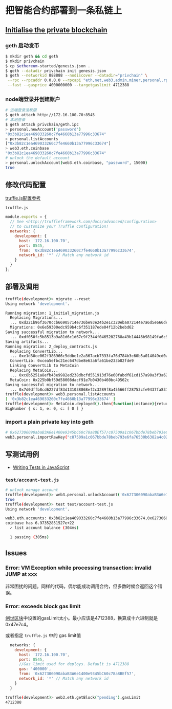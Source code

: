 # 把智能合约部署到一条私链上

## [Initialise the private blockchain](https://www.codeooze.com/blockchain/ethereum-geth-private-blockchain/)

### geth 启动发币
```bash
$ mkdir geth && cd geth
$ mkdir privchain
$ cp $ethereum-started/genesis.json .
$ geth --datadir privchain init genesis.json
$ geth --networkid 888888 --nodiscover --datadir="privchain" \
 --rpc --rpcaddr 0.0.0.0 --rpcapi "eth,net,web3,admin,miner,personal,rpc,evm" \
 --fast --gasprice 4000000000 --targetgaslimit 4712388
```

### node端登录并创建账户
```bash
# 远端登录没权限
$ geth attach http://172.16.100.70:8545
# 本地登录
$ geth attach privchain/geth.ipc
> personal.newAccount('password')
"0x3b82c1ea469033260c7fe4660b13a77996c33674"
> personal.listAccounts
["0x3b82c1ea469033260c7fe4660b13a77996c33674"]
> web3.eth.coinbase
"0x3b82c1ea469033260c7fe4660b13a77996c33674"
# unlock the default account
> personal.unlockAccount(web3.eth.coinbase, "password", 15000)
true
```


## 修改代码配置
[truffle.js配置参考](http://truffleframework.com/docs/advanced/configuration)

`truffle.js`

```js
module.exports = {
  // See <http://truffleframework.com/docs/advanced/configuration>
  // to customize your Truffle configuration!
  networks: {
    development: {
      host: '172.16.100.70',
      port: 8545,
      from: '0x3b82c1ea469033260c7fe4660b13a77996c33674',
      network_id: '*' // Match any network id
    }
  }
};

```

## 部署及调用

```bash
truffle(development)> migrate --reset
Using network 'development'.

Running migration: 1_initial_migration.js
  Replacing Migrations...
  ... 0xd221b96f3670ccb66905714e736be93e24b2e1c320eba072144e7a6d5e666dee
  Migrations: 0x6e59300edc959b4c6f351187ede04f12b2bebd62
Saving successful migration to network...
  ... 0xdf050fc5b8513b9a81d6c1d67c9f2344f0465202768a49b14446b98149fa6c93
Saving artifacts...
Running migration: 2_deploy_contracts.js
  Replacing ConvertLib...
  ... 0xe1d30ce062f386966c5ddbe1e2a367acb7333fa76d784b3c60b5a014049cd0ad
  ConvertLib: 0xcea5efbc21ec647dbe8e63a6fa61be233b82fde9
  Linking ConvertLib to MetaCoin
  Replacing MetaCoin...
  ... 0xc8b5251a8efb43e9982ed238dbcfd551913d76e60fabdf61cd157a90a3f3a62b
  MetaCoin: 0x225b0bf59d58008dacf91e7b0430b460bc49562c
Saving successful migration to network...
  ... 0x7d0dffb8cd6227df83d131038868ef2c3289f8a45566ff28753cfe9437fa831b
truffle(development)> web3.personal.listAccounts
[ '0x3b82c1ea469033260c7fe4660b13a77996c33674' ]
truffle(development)> MetaCoin.deployed().then(function(instance){return instance.getBalance(web3.personal.listAccounts[0]);});
BigNumber { s: 1, e: 0, c: [ 0 ] }
```

### import a plain private key into geth
```bash
# 0x627306090abaB3A6e1400e9345bC60c78a8BEf57/c87509a1c067bbde78beb793e6fa76530b6382a4c0241e5e4a9ec0a0f44dc0d3
web3.personal.importRawKey("c87509a1c067bbde78beb793e6fa76530b6382a4c0241e5e4a9ec0a0f44dc0d3","password")
```

## 写测试用例
 * [Writing Tests in JavaScript](http://truffleframework.com/docs/getting_started/javascript-tests)

### `test/account-test.js`

```bash
# unlock manage account
truffle(development)> web3.personal.unlockAccount('0x627306090abaB3A6e1400e9345bC60c78a8BEf57', "password", 15000)
true
truffle(development)> test test/account-test.js
Using network 'development'.

web3.eth.accounts: 0x3b82c1ea469033260c7fe4660b13a77996c33674,0x627306090abab3a6e1400e9345bc60c78a8bef57
coinbase has 6.97352851527e+22
  ✓ list account balance (304ms)

  1 passing (305ms)
```

## Issues

### Error: VM Exception while processing transaction: invalid JUMP at xxx
非常困扰的问题。同样的代码，偶尔能成功调用合约，但多数时候会返回这个错误。

### Error: exceeds block gas limit
[创世区块](../ethereum-started/genesis.json)中设置的gasLimit太小。最小应该是4712388，换算成十六进制就是0x47e7c4。

或者指定 `truffle.js` 中的 gas limit值

```js
  networks: {
    development: {
      host: '172.16.100.70',
      port: 8545,
      //Gas limit used for deploys. Default is 4712388
      gas: '400000',
      from: '0x627306090abaB3A6e1400e9345bC60c78a8BEf57',
      network_id: '*' // Match any network id
    }
  }
```

```bash
truffle(development)> web3.eth.getBlock("pending").gasLimit
4712388
```